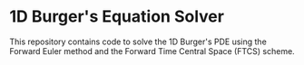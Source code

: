 # 1D Burger's Equation Solver

This repository contains code to solve the 1D Burger's PDE using the Forward Euler method and the Forward Time Central Space (FTCS) scheme.
